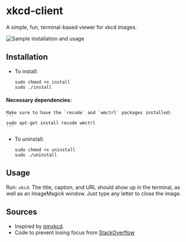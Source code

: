 # xkcd-client
A simple, fun, terminal-based viewer for xkcd images.

![Sample installation and usage](http://imgur.com/XsH0X7ql.png)

## Installation
- To install:
    ```
    sudo chmod +x install
    sudo ./install
    ```
####     Necessary dependencies:
    Make sure to have the `recode` and `wmctrl` packages installed:
    ```
    sudo apt-get install recode wmctrl
    ```

- To uninstall:
    ```
    sudo chmod +x uninstall
    sudo ./uninstall
    ```

## Usage
Run: `xkcd`. The title, caption, and URL should show up in the terminal, as well as an ImageMagick window. Just type any letter to close the image.

## Sources
 - Inspired by [pmxkcd](https://github.com/hakerdefo/pmxkcd).
 - Code to prevent losing focus from [StackOverflow](http://stackoverflow.com/questions/25585625/)
